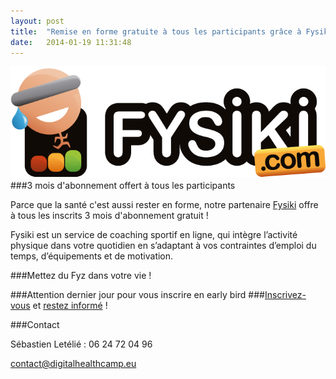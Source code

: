 ```yaml
---
layout: post
title:  "Remise en forme gratuite à tous les participants grâce à Fysiki"
date:   2014-01-19 11:31:48
---
```


![défi](/img/logo_fysiki.png)
###3 mois d'abonnement offert à tous les participants

Parce que la santé c'est aussi rester en forme, notre partenaire [Fysiki](http://www.fysiki.com) offre à tous les inscrits 3 mois d'abonnement gratuit !

Fysiki est un service de coaching sportif en ligne, qui intègre l’activité physique dans votre quotidien en s’adaptant à vos contraintes d’emploi du temps, d’équipements et de motivation.


###Mettez du Fyz dans votre vie !

###Attention dernier jour pour vous inscrire en early bird
###[Inscrivez-vous](http://digitalhealthcamp.eventbrite.com) et [restez informé](http://eepurl.com/Gbes1) !

###Contact

Sébastien Letélié : 06 24 72 04 96

contact@digitalhealthcamp.eu